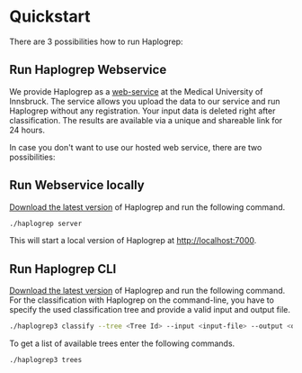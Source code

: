 # Quickstart

There are 3 possibilities how to run Haplogrep:

## Run Haplogrep Webservice
We provide Haplogrep as a [web-service](https://haplogrep.i-med.ac.at/haplogrep3) at the Medical University of Innsbruck. The service allows you upload the data to our service and run Haplogrep without any registration. Your input data is deleted right after classification. The results are available via a unique and shareable link for 24 hours.    

In case you don't want to use our hosted web service, there are two possibilities:

## Run Webservice locally

[Download the latest version](installation.md) of Haplogrep and run the following command.

```sh
./haplogrep server
```
This will start a local version of Haplogrep at [http://localhost:7000](http://localhost:7000).


## Run Haplogrep CLI

[Download the latest version](installation.md) of Haplogrep and run the following command. For the classification with Haplogrep on the command-line, you have to specify the used classification tree and provide a valid input and output file.

```sh
./haplogrep3 classify --tree <Tree Id> --input <input-file> --output <output-file>
```

To get a list of available trees enter the following commands.
```sh
./haplogrep3 trees
```
